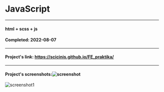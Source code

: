# JavaScript

---

#### html + scss + js
#### Completed: 2022-08-07

---

#### Project's link: https://scicinis.github.io/FE_praktika/

---

#### Project's screenshots:![screenshot](https://user-images.githubusercontent.com/107551364/183271318-95072325-1f01-406c-b672-c8b3d55d9d75.png)

![screenshot1](https://user-images.githubusercontent.com/107551364/183271340-8fd7e2d5-91c4-4538-86fc-1fa47d85ea31.png)

